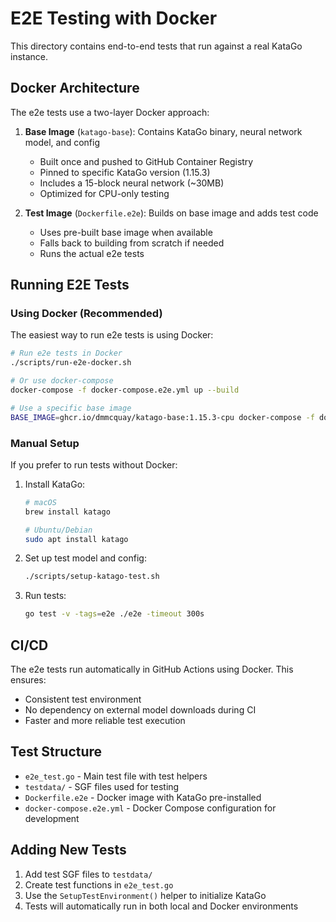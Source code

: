 # E2E Testing with Docker

This directory contains end-to-end tests that run against a real KataGo instance.

## Docker Architecture

The e2e tests use a two-layer Docker approach:

1. **Base Image** (`katago-base`): Contains KataGo binary, neural network model, and config
   - Built once and pushed to GitHub Container Registry
   - Pinned to specific KataGo version (1.15.3)
   - Includes a 15-block neural network (~30MB)
   - Optimized for CPU-only testing

2. **Test Image** (`Dockerfile.e2e`): Builds on base image and adds test code
   - Uses pre-built base image when available
   - Falls back to building from scratch if needed
   - Runs the actual e2e tests

## Running E2E Tests

### Using Docker (Recommended)

The easiest way to run e2e tests is using Docker:

```bash
# Run e2e tests in Docker
./scripts/run-e2e-docker.sh

# Or use docker-compose
docker-compose -f docker-compose.e2e.yml up --build

# Use a specific base image
BASE_IMAGE=ghcr.io/dmmcquay/katago-base:1.15.3-cpu docker-compose -f docker-compose.e2e.yml up --build
```

### Manual Setup

If you prefer to run tests without Docker:

1. Install KataGo:
   ```bash
   # macOS
   brew install katago
   
   # Ubuntu/Debian
   sudo apt install katago
   ```

2. Set up test model and config:
   ```bash
   ./scripts/setup-katago-test.sh
   ```

3. Run tests:
   ```bash
   go test -v -tags=e2e ./e2e -timeout 300s
   ```

## CI/CD

The e2e tests run automatically in GitHub Actions using Docker. This ensures:
- Consistent test environment
- No dependency on external model downloads during CI
- Faster and more reliable test execution

## Test Structure

- `e2e_test.go` - Main test file with test helpers
- `testdata/` - SGF files used for testing
- `Dockerfile.e2e` - Docker image with KataGo pre-installed
- `docker-compose.e2e.yml` - Docker Compose configuration for development

## Adding New Tests

1. Add test SGF files to `testdata/`
2. Create test functions in `e2e_test.go`
3. Use the `SetupTestEnvironment()` helper to initialize KataGo
4. Tests will automatically run in both local and Docker environments